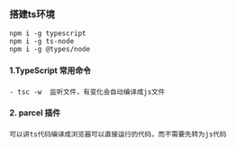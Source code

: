 ### 搭建ts环境
    npm i -g typescript
    npm i -g ts-node
    npm i -g @types/node

#### 1.TypeScript 常用命令
    - tsc -w  监听文件，有变化会自动编译成js文件

#### 2. parcel 插件
    可以讲ts代码编译成浏览器可以直接运行的代码，而不需要先转为js代码
